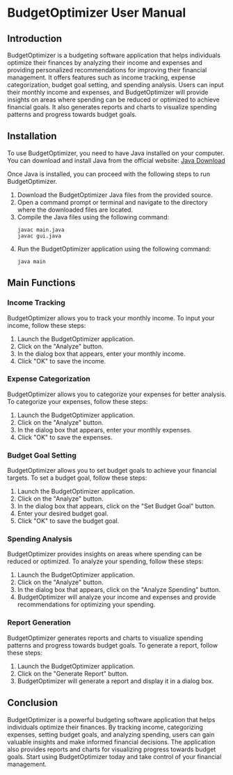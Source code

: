 # BudgetOptimizer User Manual

## Introduction

BudgetOptimizer is a budgeting software application that helps individuals optimize their finances by analyzing their income and expenses and providing personalized recommendations for improving their financial management. It offers features such as income tracking, expense categorization, budget goal setting, and spending analysis. Users can input their monthly income and expenses, and BudgetOptimizer will provide insights on areas where spending can be reduced or optimized to achieve financial goals. It also generates reports and charts to visualize spending patterns and progress towards budget goals.

## Installation

To use BudgetOptimizer, you need to have Java installed on your computer. You can download and install Java from the official website: [Java Download](https://www.java.com/en/download/)

Once Java is installed, you can proceed with the following steps to run BudgetOptimizer.

1. Download the BudgetOptimizer Java files from the provided source.
2. Open a command prompt or terminal and navigate to the directory where the downloaded files are located.
3. Compile the Java files using the following command:
   ```
   javac main.java
   javac gui.java
   ```
4. Run the BudgetOptimizer application using the following command:
   ```
   java main
   ```

## Main Functions

### Income Tracking

BudgetOptimizer allows you to track your monthly income. To input your income, follow these steps:

1. Launch the BudgetOptimizer application.
2. Click on the "Analyze" button.
3. In the dialog box that appears, enter your monthly income.
4. Click "OK" to save the income.

### Expense Categorization

BudgetOptimizer allows you to categorize your expenses for better analysis. To categorize your expenses, follow these steps:

1. Launch the BudgetOptimizer application.
2. Click on the "Analyze" button.
3. In the dialog box that appears, enter your monthly expenses.
4. Click "OK" to save the expenses.

### Budget Goal Setting

BudgetOptimizer allows you to set budget goals to achieve your financial targets. To set a budget goal, follow these steps:

1. Launch the BudgetOptimizer application.
2. Click on the "Analyze" button.
3. In the dialog box that appears, click on the "Set Budget Goal" button.
4. Enter your desired budget goal.
5. Click "OK" to save the budget goal.

### Spending Analysis

BudgetOptimizer provides insights on areas where spending can be reduced or optimized. To analyze your spending, follow these steps:

1. Launch the BudgetOptimizer application.
2. Click on the "Analyze" button.
3. In the dialog box that appears, click on the "Analyze Spending" button.
4. BudgetOptimizer will analyze your income and expenses and provide recommendations for optimizing your spending.

### Report Generation

BudgetOptimizer generates reports and charts to visualize spending patterns and progress towards budget goals. To generate a report, follow these steps:

1. Launch the BudgetOptimizer application.
2. Click on the "Generate Report" button.
3. BudgetOptimizer will generate a report and display it in a dialog box.

## Conclusion

BudgetOptimizer is a powerful budgeting software application that helps individuals optimize their finances. By tracking income, categorizing expenses, setting budget goals, and analyzing spending, users can gain valuable insights and make informed financial decisions. The application also provides reports and charts for visualizing progress towards budget goals. Start using BudgetOptimizer today and take control of your financial management.